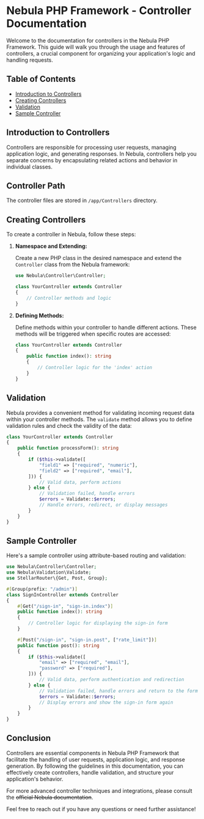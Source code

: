 # Nebula PHP Framework - Controller Documentation

Welcome to the documentation for controllers in the Nebula PHP Framework. This guide will walk you through the usage and features of controllers, a crucial component for organizing your application's logic and handling requests.

## Table of Contents

- [Introduction to Controllers](#introduction-to-controllers)
- [Creating Controllers](#creating-controllers)
- [Validation](#validation)
- [Sample Controller](#sample-controller)

## Introduction to Controllers

Controllers are responsible for processing user requests, managing application logic, and generating responses. In Nebula, controllers help you separate concerns by encapsulating related actions and behavior in individual classes.

## Controller Path

The controller files are stored in `/app/Controllers` directory.

## Creating Controllers

To create a controller in Nebula, follow these steps:

1. **Namespace and Extending:**

   Create a new PHP class in the desired namespace and extend the `Controller` class from the Nebula framework:

   ```php
   use Nebula\Controller\Controller;

   class YourController extends Controller
   {
       // Controller methods and logic
   }
   ```

2. **Defining Methods:**

   Define methods within your controller to handle different actions. These methods will be triggered when specific routes are accessed:

   ```php
   class YourController extends Controller
   {
       public function index(): string
       {
           // Controller logic for the 'index' action
       }
   }
   ```

## Validation

Nebula provides a convenient method for validating incoming request data within your controller methods. The `validate` method allows you to define validation rules and check the validity of the data:

```php
class YourController extends Controller
{
    public function processForm(): string
    {
        if ($this->validate([
            "field1" => ["required", "numeric"],
            "field2" => ["required", "email"],
        ])) {
            // Valid data, perform actions
        } else {
            // Validation failed, handle errors
            $errors = Validate::$errors;
            // Handle errors, redirect, or display messages
        }
    }
}
```

## Sample Controller

Here's a sample controller using attribute-based routing and validation:

```php
use Nebula\Controller\Controller;
use Nebula\Validation\Validate;
use StellarRouter\{Get, Post, Group};

#[Group(prefix: "/admin")]
class SignInController extends Controller
{
    #[Get("/sign-in", "sign-in.index")]
    public function index(): string
    {
        // Controller logic for displaying the sign-in form
    }

    #[Post("/sign-in", "sign-in.post", ["rate_limit"])]
    public function post(): string
    {
        if ($this->validate([
            "email" => ["required", "email"],
            "password" => ["required"],
        ])) {
            // Valid data, perform authentication and redirection
        } else {
            // Validation failed, handle errors and return to the form
            $errors = Validate::$errors;
            // Display errors and show the sign-in form again
        }
    }
}
```

## Conclusion

Controllers are essential components in Nebula PHP Framework that facilitate the handling of user requests, application logic, and response generation. By following the guidelines in this documentation, you can effectively create controllers, handle validation, and structure your application's behavior.

For more advanced controller techniques and integrations, please consult the <s>official Nebula documentation</s>.

Feel free to reach out if you have any questions or need further assistance!
